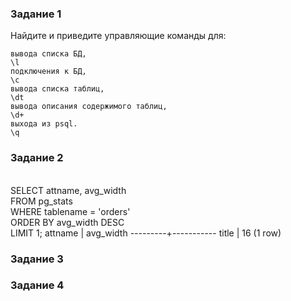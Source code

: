 <h3> Задание 1 </h3>
Найдите и приведите управляющие команды для:

    вывода списка БД,
    \l
    подключения к БД,
    \c
    вывода списка таблиц,
    \dt
    вывода описания содержимого таблиц,
    \d+
    выхода из psql.
    \q


<h3> Задание 2 </h3>
<br>SELECT attname, avg_width
<br>FROM pg_stats
<br>WHERE tablename = 'orders'
<br>ORDER BY avg_width DESC
<br>LIMIT 1;
 attname | avg_width
---------+-----------
 title   |        16
(1 row)


<h3> Задание 3 </h3>

<h3> Задание 4 </h3>
